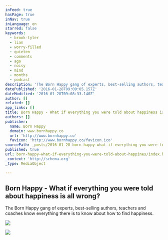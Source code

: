 ```yaml
---
inFeed: true
hasPage: true
inNav: true
inLanguage: en
starred: false
keywords:
  - brook-tyler
  - lian
  - worry-filled
  - quieten
  - comments
  - ago
  - noisy
  - mind
  - months
  - podcast
description: 'The Born Happy gang of experts, best-selling authors, teachers and coaches know everything there is to know about how to find happiness.'
datePublished: '2016-01-28T09:09:05.157Z'
dateModified: '2016-01-28T09:08:33.140Z'
author: []
related: []
app_links: []
title: Born Happy - What if everything you were told about happiness is all wrong?
authors: []
publisher:
  name: Born Happy
  domain: www.bornhappy.co
  url: 'http://www.bornhappy.co'
  favicon: 'http://www.bornhappy.co/favicon.ico'
sourcePath: _posts/2016-01-28-born-happy-what-if-everything-you-were-told-about-happines.md
published: true
url: born-happy-what-if-everything-you-were-told-about-happines/index.html
_context: 'http://schema.org'
_type: MediaObject

---
```

<article style=""><h1>Born Happy - What if everything you were told about happiness is all wrong?</h1><p>The Born Happy gang of experts, best-selling authors, teachers and coaches know everything there is to know about how to find happiness.</p><img src="https://s3-us-west-2.amazonaws.com/the-grid-img/p/6a8e3ea77b8739bc4746bd5ccaa30f394f6d03bd.jpg" /></article>

![](https://the-grid-user-content.s3-us-west-2.amazonaws.com/a385eb2c-b842-4d02-afbf-dbaaaa6fce36.png)